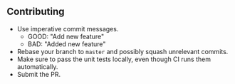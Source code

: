 ## Contributing

- Use imperative commit messages.
	- GOOD: "Add new feature"
	- BAD: "Added new feature"
- Rebase your branch to `master` and possibly squash unrelevant commits.
- Make sure to pass the unit tests locally, even though CI runs them automatically.
- Submit the PR.
